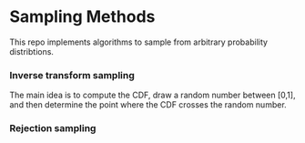 # Sampling Methods

This repo implements algorithms to sample from arbitrary probability distribtions.

### Inverse transform sampling

The main idea is to compute the CDF, draw a random number between [0,1], and then determine the point where the CDF crosses the random number.

### Rejection sampling